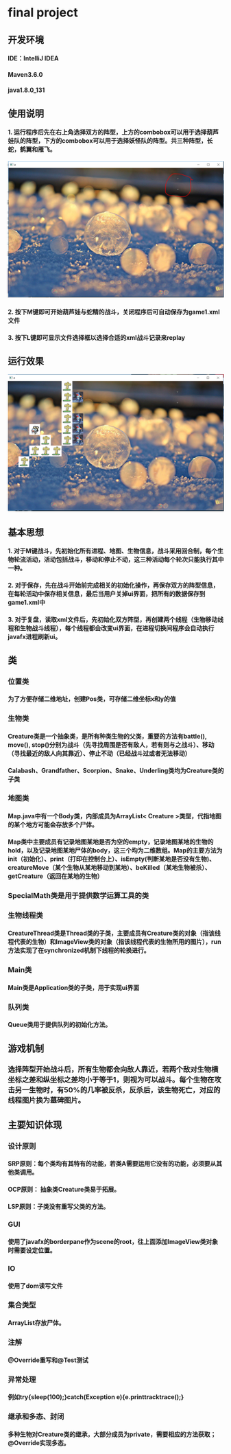 # final project
## 开发环境
#### IDE：IntelliJ IDEA
#### Maven3.6.0
#### java1.8.0_131
## 使用说明
#### 1. 运行程序后先在右上角选择双方的阵型，上方的combobox可以用于选择葫芦娃队的阵型，下方的combobox可以用于选择妖怪队的阵型。共三种阵型，长蛇，鹤翼和雁飞。
![blockchain1](mdImage/1.PNG)
#### 2. 按下M键即可开始葫芦娃与蛇精的战斗，关闭程序后可自动保存为game1.xml文件
#### 3. 按下L键即可显示文件选择框以选择合适的xml战斗记录来replay
## 运行效果
![blockchain2](mdImage/2.PNG)
## 基本思想
#### 1. 对于M键战斗，先初始化所有进程、地图、生物信息，战斗采用回合制，每个生物轮流活动，活动包括战斗，移动和停止不动，这三种活动每个轮次只能执行其中一种。
#### 2. 对于保存，先在战斗开始前完成相关的初始化操作，再保存双方的阵型信息，在每轮活动中保存相关信息，最后当用户关掉ui界面，把所有的数据保存到game1.xml中
#### 3. 对于复盘，读取xml文件后，先初始化双方阵型，再创建两个线程（生物移动线程和生物战斗线程），每个线程都会改变ui界面，在进程切换间程序会自动执行javafx进程刷新ui。
## 类
### 位置类
#### 为了方便存储二维地址，创建Pos类，可存储二维坐标x和y的值
### 生物类
#### Creature类是一个抽象类，是所有种类生物的父类，重要的方法有battle(), move(), stop()分别为战斗（先寻找周围是否有敌人，若有则与之战斗）、移动（寻找最近的敌人向其靠近）、停止不动（已经战斗过或者无法移动）
#### Calabash、Grandfather、Scorpion、Snake、Underling类均为Creature类的子类
### 地图类
#### Map.java中有一个Body类，内部成员为ArrayList< Creature >类型，代指地图的某个地方可能会存放多个尸体。
#### Map类中主要成员有记录地图某地是否为空的empty，记录地图某地的生物的hold，以及记录地图某地尸体的body，这三个均为二维数组。Map的主要方法为init（初始化）、print（打印在控制台上）、isEmpty(判断某地是否没有生物)、creatureMove（某个生物从某地移动到某地）、beKilled（某地生物被杀）、getCreature（返回在某地的生物）
### SpecialMath类是用于提供数学运算工具的类
### 生物线程类
#### CreatureThread类是Thread类的子类，主要成员有Creature类的对象（指该线程代表的生物）和ImageView类的对象（指该线程代表的生物所用的图片），run方法实现了在synchronized机制下线程的轮换进行。
### Main类
#### Main类是Application类的子类，用于实现ui界面
### 队列类
#### Queue类用于提供队列的初始化方法。
## 游戏机制
### 选择阵型开始战斗后，所有生物都会向敌人靠近，若两个敌对生物横坐标之差和纵坐标之差均小于等于1，则视为可以战斗。每个生物在攻击另一生物时，有50%的几率被反杀，反杀后，该生物死亡，对应的线程图片换为墓碑图片。
## 主要知识体现
### 设计原则
#### SRP原则：每个类均有其特有的功能，若类A需要运用它没有的功能，必须要从其他类调用。
#### OCP原则： 抽象类Creature类易于拓展。
#### LSP原则：子类没有重写父类的方法。
### GUI
#### 使用了javafx的borderpane作为scene的root，往上面添加ImageView类对象时需要设定位置。
### IO
#### 使用了dom读写文件
### 集合类型
#### ArrayList<creature>存放尸体。
### 注解
#### @Override重写和@Test测试
### 异常处理
#### 例如try{sleep(100);}catch(Exception e){e.printtracktrace();}
### 继承和多态、封闭
#### 多种生物对Creature类的继承，大部分成员为private，需要相应的方法获取；@Override实现多态。
